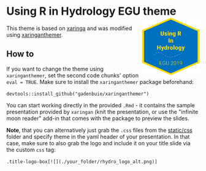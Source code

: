 # Using R in Hydrology EGU theme <img src="static/img/rhydro_logo_alt.png" align="right" height = 150px, width = 150px />


This theme is based on [xaringa](https://github.com/yihui/xaringan) and was modified using [xaringanthemer](https://pkg.garrickadenbuie.com/xaringanthemer/index.html). 

## How to

If you want to change the theme using `xaringanthemer`, set the second code chunks' option `eval = TRUE`. Make sure to install the `xaringanthemer` package beforehand:

```
devtools::install_github("gadenbuie/xaringanthemer")
```

You can start working directly in the provided `.Rmd` - it contains the sample presentation provided by `xaringan` (knit the presentation, or use the "infinite moon reader" add-in that comes with the package to preview the slides.

**Note**, that you can alternatively just grab the `.css` files from the [static/css](static/css) folder and specify theme in the yaml header of your presentation. In that case, make sure to also grab the logo and include it on your title slide via the custom `css` tag:

```
.title-logo-box[![](./your_folder/rhydro_logo_alt.png)]
```
